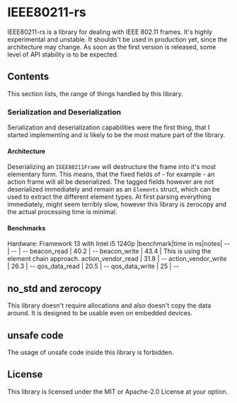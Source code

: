 # IEEE80211-rs
IEEE80211-rs is a library for dealing with IEEE 802.11 frames. It's highly experimental and unstable. It shouldn't be used in production yet, since the architecture may change.
As soon as the first version is released, some level of API stability is to be expected.

## Contents
This section lists, the range of things handled by this library.
### Serialization and Deserialization
Serialization and deserialization capabilities were the first thing, that I started implementing and is likely to be the most mature part of the library.

#### Architecture
Deserializing an `IEEE80211Frame` will destructure the frame into it's most elementary form. This means, that the fixed fields of - for example - an action frame will all be deserialized. The tagged fields however are not deserialized immediately and remain as an `Elements` struct, which can be used to extract the different element types. At first parsing everything immediately, might seem terribly slow, however this library is zerocopy and the actual processing time is minimal.

#### Benchmarks
Hardware: Framework 13 with Intel i5 1240p
|benchmark|time in ns|notes|
-- | -- | --
beacon_read | 40.2 | --
beacon_write | 43.4 | This is using the element chain approach.
action_vendor_read | 31.8 | --
action_vendor_write | 26.3 | --
qos_data_read | 20.5 | --
qos_data_write | 25 | --


## no_std and zerocopy
This library doesn't require allocations and also doesn't copy the data around. It is designed to be usable even on embedded devices.

## unsafe code
The usage of unsafe code inside this library is forbidden.

## License
This library is licensed under the MIT or Apache-2.0 License at your option. 
